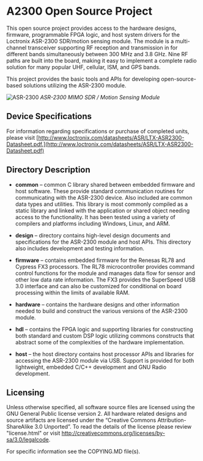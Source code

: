 A2300 Open Source Project
=====
This open source project provides access to the hardware designs, firmware, programmable FPGA logic, and host system drivers for the Loctronix ASR-2300 SDR/motion sensing module. The module is a multi-channel transceiver supporting RF reception and transmission in for different bands simultaneously between 300 MHz and 3.8 GHz. Nine RF paths are built into the board, making it easy to implement a complete radio solution for many popular UHF, cellular, ISM, and GPS bands.

This project provides the basic tools and APIs for developing open-source-based solutions utilizing the ASR-2300 module.


![ASR-2300](http://www.loctronix.com/images/ASR-2300-300w.png )
*ASR-2300 MIMO SDR / Motion Sensing Module*


## Device Specifications ##

For information regarding specifications or purchase of completed units, please visit [http://www.loctronix.com/datasheets/ASR/LTX-ASR2300-Datasheet.pdf.](http://www.loctronix.com/datasheets/ASR/LTX-ASR2300-Datasheet.pdf)

## Directory Description ##

- **common** – common C library shared between embedded firmware and host software. These provide standard communication routines for communicating with the ASR-2300 device. Also included are common data types and utilities. This library is most commonly compiled as a static library and linked with the application or shared object needing access to the functionality. It has been tested using a variety of compilers and platforms including Windows, Linux, and ARM.

- **design** – directory contains high-level design documents and specifications for the ASR-2300 module and host APIs. This directory also includes development and testing information.

- **firmware** – contains embedded firmware for the Renesas RL78 and Cypress FX3 processors. The RL78 microcontroller provides command control functions for the module and manages data flow for sensor and other low data rate information. The FX3 provides the SuperSpeed USB 3.0 interface and can also be customized for conditional on board processing within the limits of available RAM.

- **hardware** – contains the hardware designs and other information needed to build and construct the various versions of the ASR-2300 module.

- **hdl** – contains the FPGA logic and supporting libraries for constructing both standard and custom DSP logic utilizing commons constructs that abstract some of the complexities of the hardware implementation.

- **host** – the host directory contains host processor APIs and libraries for accessing the ASR-2300 module via USB. Support is provided for both lightweight, embedded C/C++ development and GNU Radio development.

## Licensing ##
Unless otherwise specified, all software source files are licensed using the GNU General Public license version 2. All hardware related designs and source artifacts are licensed under the  “Creative Commons Attribution-ShareAlike 3.0 Unported”. To read the details of the license please review "license.html" or visit http://creativecommons.org/licenses/by-sa/3.0/legalcode.

For specific information see the COPYING.MD file(s).